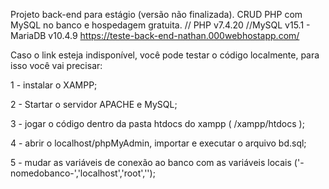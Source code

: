 Projeto back-end para estágio (versão não finalizada). CRUD PHP com MySQL no banco e hospedagem gratuita. // PHP v7.4.20 //MySQL v15.1 - MariaDB v10.4.9 https://teste-back-end-nathan.000webhostapp.com/

Caso o link esteja indisponível, você pode testar o código localmente, para isso você vai precisar:

1 - instalar o XAMPP;

2 - Startar o servidor APACHE e MySQL;

3 - jogar o código dentro da pasta htdocs do xampp ( /xampp/htdocs );

4 - abrir o localhost/phpMyAdmin, importar e executar o arquivo bd.sql;

5 - mudar as variáveis de conexão ao banco com as variáveis locais ('-nomedobanco-','localhost','root','');